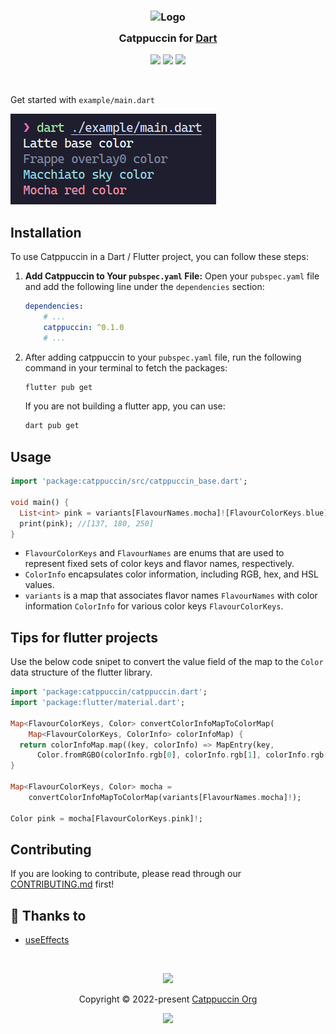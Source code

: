 <h3 align="center">
    <img src="https://raw.githubusercontent.com/catppuccin/catppuccin/main/assets/logos/exports/1544x1544_circle.png" width="100" alt="Logo"/><br/>
    <img src="https://raw.githubusercontent.com/catppuccin/catppuccin/main/assets/misc/transparent.png" height="30" width="0px"/>
    Catppuccin for <a href="https://pub.dev">Dart</a>
    <img src="https://raw.githubusercontent.com/catppuccin/catppuccin/main/assets/misc/transparent.png" height="30" width="0px"/>
</h3>
<p align="center">
	<a href="https://github.com/useEffects/catppuccin-dart/stargazers"><img src="https://img.shields.io/github/stars/useEffects/catppuccin-dart?colorA=363a4f&colorB=b7bdf8&style=for-the-badge"></a>
	<a href="https://github.com/useEffects/catppuccin-dart/issues"><img src="https://img.shields.io/github/issues/useEffects/catppuccin-dart?colorA=363a4f&colorB=f5a97f&style=for-the-badge"></a>
	<a href="https://github.com/useEffects/catppuccin-dart/contributors"><img src="https://img.shields.io/github/contributors/useEffects/catppuccin-dart?colorA=363a4f&colorB=a6da95&style=for-the-badge"></a>
</p>

&nbsp;

Get started with `example/main.dart`

<img src="https://raw.githubusercontent.com/Aprilswind/catppuccin-dart/main/assets/output.png">

## Installation
To use Catppuccin in a Dart / Flutter project, you can follow these steps:
1. **Add Catppuccin to Your `pubspec.yaml` File:**
Open your `pubspec.yaml` file and add the following line under the `dependencies` section:
    ```yaml
    dependencies:
        # ...
        catppuccin: ^0.1.0
        # ...
    ```
2. After adding catppuccin to your `pubspec.yaml` file, run the following command in your terminal to fetch the packages:
    ```bash
    flutter pub get
    ```
    If you are not building a flutter app, you can use:
    ```bash
    dart pub get
    ```

## Usage
```dart
import 'package:catppuccin/src/catppuccin_base.dart';

void main() {
  List<int> pink = variants[FlavourNames.mocha]![FlavourColorKeys.blue]!.rgb;
  print(pink); //[137, 180, 250]
}

```
* `FlavourColorKeys` and `FlavourNames` are enums that are used to represent fixed sets of color keys and flavor names, respectively.
* `ColorInfo` encapsulates color information, including RGB, hex, and HSL values.
* `variants` is a map that associates flavor names `FlavourNames` with color information `ColorInfo` for various color keys `FlavourColorKeys`.

## Tips for flutter projects
Use the below code snipet to convert the value field of the map to the `Color` data structure of the flutter library.

```dart
import 'package:catppuccin/catppuccin.dart';
import 'package:flutter/material.dart';

Map<FlavourColorKeys, Color> convertColorInfoMapToColorMap(
    Map<FlavourColorKeys, ColorInfo> colorInfoMap) {
  return colorInfoMap.map((key, colorInfo) => MapEntry(key,
      Color.fromRGBO(colorInfo.rgb[0], colorInfo.rgb[1], colorInfo.rgb[2], 1)));
}

Map<FlavourColorKeys, Color> mocha =
    convertColorInfoMapToColorMap(variants[FlavourNames.mocha]!);

Color pink = mocha[FlavourColorKeys.pink]!;
```

## Contributing
If you are looking to contribute, please read through our
[CONTRIBUTING.md](https://github.com/catppuccin/.github/blob/main/CONTRIBUTING.md)
first!

## 💝 Thanks to

-   [useEffects](https://github.com/useEffects)

&nbsp;

<p align="center">
	<img src="https://raw.githubusercontent.com/catppuccin/catppuccin/main/assets/footers/gray0_ctp_on_line.svg?sanitize=true" />
</p>
<p align="center">
	Copyright &copy; 2022-present <a href="https://github.com/catppuccin" target="_blank">Catppuccin Org</a>
</p>
<p align="center">
	<a href="https://github.com/catppuccin/catppuccin/blob/main/LICENSE"><img src="https://img.shields.io/static/v1.svg?style=for-the-badge&label=License&message=MIT&logoColor=d9e0ee&colorA=363a4f&colorB=b7bdf8"/></a>
</p>
